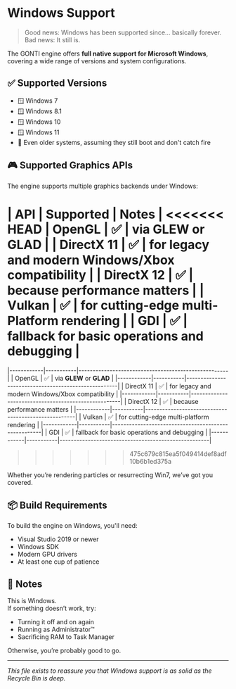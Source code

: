 # Windows Support

> Good news: Windows has been supported since... basically forever.  
> Bad news: It still is.

The GONTI engine offers **full native support for Microsoft Windows**, covering a wide range of versions and system configurations.

## ✅ Supported Versions

- 🪟 Windows 7  
- 🪟 Windows 8.1  
- 🪟 Windows 10  
- 🪟 Windows 11  
- 🧟 Even older systems, assuming they still boot and don't catch fire

## 🎮 Supported Graphics APIs

The engine supports multiple graphics backends under Windows:

| API        | Supported | Notes                                              |
<<<<<<< HEAD
| OpenGL     | ✅        | via **GLEW** or **GLAD**                           |
| DirectX 11 | ✅        | for legacy and modern Windows/Xbox compatibility   |
| DirectX 12 | ✅        | because performance matters                        |
| Vulkan     | ✅        | for cutting-edge multi-Platform rendering          |
| GDI        | ✅        | fallback for basic operations and debugging        |
=======
|------------|-----------|-----------------------------------------------------|
| OpenGL     | ✅        | via **GLEW** or **GLAD**                           |
|------------|-----------|-----------------------------------------------------|
| DirectX 11 | ✅        | for legacy and modern Windows/Xbox compatibility   |
|------------|-----------|-----------------------------------------------------|
| DirectX 12 | ✅        | because performance matters                        |
|------------|-----------|-----------------------------------------------------|
| Vulkan     | ✅        | for cutting-edge multi-platform rendering          |
|------------|-----------|-----------------------------------------------------|
| GDI        | ✅        | fallback for basic operations and debugging        |
|------------|-----------|-----------------------------------------------------|
>>>>>>> 475c679c815ea5f049414def8adf10b6b1ed375a

Whether you’re rendering particles or resurrecting Win7, we’ve got you covered.

## 📦 Build Requirements

To build the engine on Windows, you'll need:

- Visual Studio 2019 or newer  
- Windows SDK  
- Modern GPU drivers  
- At least one cup of patience

## 📝 Notes

This is Windows.  
If something doesn’t work, try:

- Turning it off and on again  
- Running as Administrator™️  
- Sacrificing RAM to Task Manager

Otherwise, you’re probably good to go.

---

*This file exists to reassure you that Windows support is as solid as the Recycle Bin is deep.*
